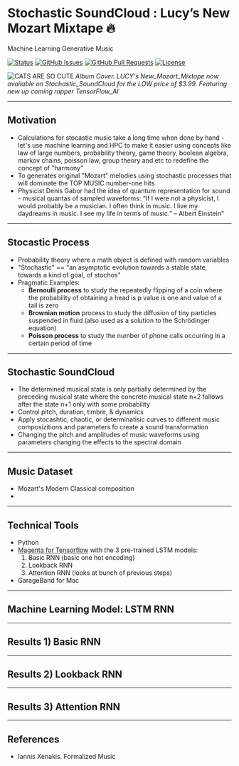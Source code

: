 # Stochastic SoundCloud : Lucy’s New Mozart Mixtape 🔥

Machine Learning Generative Music

<div>
  
  [![Status](https://img.shields.io/badge/status-work--in--progress-success.svg)]()
  [![GitHub Issues](https://img.shields.io/github/issues/lucylow/Stochastic_SoundCloud.svg)](https://github.com/lucylow/Stochastic_SoundCloud/issues)
  [![GitHub Pull Requests](https://img.shields.io/github/issues-pr/lucylow/Stochastic_SoundCloud.svg)](https://github.com/lucylow/Stochastic_SoundCloud/pulls)
  [![License](https://img.shields.io/bower/l/bootstrap)]()

</div>

![CATS ARE SO CUTE](https://github.com/lucylow/Stochastic_SoundCloud/blob/master/Music%20Generation%20AI.png)
*Album Cover. LUCY's New_Mozart_Mixtape now available on Stochastic_SoundCloud for the LOW price of $3.99. Featuring new up coming rapper TensorFlow_AI*

--------

## Motivation 
* Calculations for stocastic music take a long time when done by hand - let's use machine learning and HPC to make it easier using concepts like law of large numbers, probability theory, game theory, boolean algebra, markov chains, poisson law, group theory and etc to redefine the concept of "harmony"
* To generates original "Mozart" melodies using stochastic processes that will dominate the TOP MUSIC number-one hits 
* Physicist Denis Gabor had the idea of quantum representation for sound - musical quantas of sampled waveforms: “If I were not a physicist, I would probably be a musician. I often think in music. I live my daydreams in music. I see my life in terms of music.” – Albert Einstein"
---
## Stocastic Process 
* Probability theory where a math object is defined with random variables 
* "Stochastic" == "an asymptotic evolution towards a stable state, towards a kind of goal, of stochos"
* Pragmatic Examples:
  * **Bernoulli process** to study the repeatedly flipping of a coin where the probability of obtaining a head is p value is one and value of a tail is zero
  * **Brownian motion** process to study the diffusion of tiny particles suspended in fluid (also used as a solution to the Schrödinger equation)
  * **Poisson process** to study the number of phone calls occurring in a certain period of time
---
## Stochastic SoundCloud
* The determined musical state is only partially determined by the preceding musical state where the concrete musical state n+2 follows after the state n+1 only with some probability
* Control pitch, duration, timbre, & dynamics
* Apply stocashtic, chaotic, or determinatisic curves to different music composizitions and parameters fo create a sound transformation
* Changing the pitch and amplitudes of music waveforms using parameters changing the effects to the spectral domain

---

## Music Dataset
* Mozart's Modern Classical composition
* 


---
## Technical Tools
* Python
* [Magenta for Tensorflow](https://magenta.tensorflow.org/) with the 3 pre-trained LSTM models:
  1) Basic RNN (basic one hot encoding)
  2) Lookback RNN
  3) Attention RNN (looks at bunch of previous steps)
* GarageBand for Mac
  
---
## Machine Learning Model: LSTM RNN 



---
## Results 1) Basic RNN 


---
## Results 2) Lookback RNN


---
## Results 3) Attention RNN



---

## References
* Iannis Xenakis. Formalized Music 
